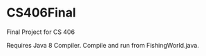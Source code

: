 # CS406Final
Final Project for CS 406

Requires Java 8 Compiler.
Compile and run from FishingWorld.java.
